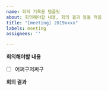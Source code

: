 ```yaml
---
name: 회의 기록용 템플릿
about: 회의해야할 내용, 회의 결과 등을 적음
title: "[meeting] 2019xxxx"
labels: meeting
assignees: ''

---
```


<b>회의해야할 내용</b>
- [ ] 어쩌구저쩌구

<b> 회의 결과 </b>
